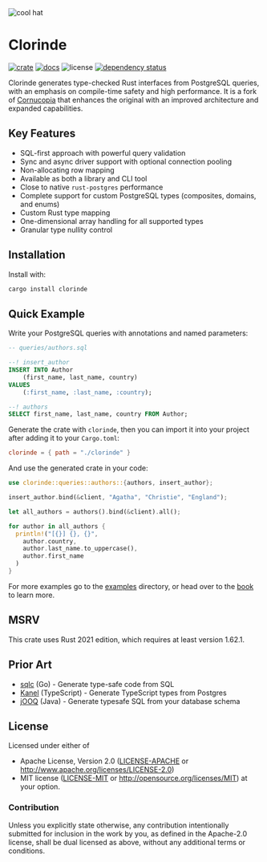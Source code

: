 <img src="https://raw.githubusercontent.com/halcyonnouveau/clorinde/refs/heads/main/docs/assets/clorinde_hat.png" alt="cool hat" style="max-width: 100%;">

# Clorinde

[![crate](https://img.shields.io/crates/v/clorinde.svg)](https://crates.io/crates/clorinde)
[![docs](https://img.shields.io/badge/book-latest-blue?logo=mdbook)](https://halcyonnouveau.github.io/clorinde/)
![license](https://img.shields.io/badge/License-APACHE--2.0%2FMIT-blue)
[![dependency status](https://deps.rs/repo/github/halcyonnouveau/clorinde/status.svg)](https://deps.rs/repo/github/halcyonnouveau/clorinde)

Clorinde generates type-checked Rust interfaces from PostgreSQL queries, with an emphasis on compile-time safety and high performance. It is a fork of [Cornucopia](https://github.com/cornucopia-rs/cornucopia) that enhances the original with an improved architecture and expanded capabilities.

## Key Features

* SQL-first approach with powerful query validation
* Sync and async driver support with optional connection pooling
* Non-allocating row mapping
* Available as both a library and CLI tool
* Close to native `rust-postgres` performance
* Complete support for custom PostgreSQL types (composites, domains, and enums)
* Custom Rust type mapping
* One-dimensional array handling for all supported types
* Granular type nullity control

## Installation

Install with:

```bash
cargo install clorinde
```

## Quick Example
Write your PostgreSQL queries with annotations and named parameters:
```sql
-- queries/authors.sql

--! insert_author
INSERT INTO Author
    (first_name, last_name, country)
VALUES
    (:first_name, :last_name, :country);

--! authors
SELECT first_name, last_name, country FROM Author;
```

Generate the crate with `clorinde`, then you can import it into your project after adding it to your `Cargo.toml`:
```toml
clorinde = { path = "./clorinde" }
```

And use the generated crate in your code:
```rust
use clorinde::queries::authors::{authors, insert_author};

insert_author.bind(&client, "Agatha", "Christie", "England");

let all_authors = authors().bind(&client).all();

for author in all_authors {
  println!("[{}] {}, {}",
    author.country,
    author.last_name.to_uppercase(),
    author.first_name
  )
}
```

For more examples go to the [examples](https://github.com/halcyonnouveau/clorinde/tree/main/examples) directory, or head over to the [book](https://halcyonnouveau.github.io/clorinde/) to learn more.

## MSRV

This crate uses Rust 2021 edition, which requires at least version 1.62.1.

## Prior Art

- [sqlc](https://github.com/sqlc-dev/sqlc) (Go) - Generate type-safe code from SQL
- [Kanel](https://github.com/kristiandupont/kanel) (TypeScript) - Generate TypeScript types from Postgres
- [jOOQ](https://github.com/jOOQ/jOOQ) (Java) - Generate typesafe SQL from your database schema

## License

Licensed under either of
 * Apache License, Version 2.0 ([LICENSE-APACHE](LICENSE-APACHE) or http://www.apache.org/licenses/LICENSE-2.0)
 * MIT license ([LICENSE-MIT](LICENSE-MIT) or http://opensource.org/licenses/MIT)
at your option.

### Contribution

Unless you explicitly state otherwise, any contribution intentionally submitted
for inclusion in the work by you, as defined in the Apache-2.0 license, shall be dual licensed as above, without any
additional terms or conditions.
